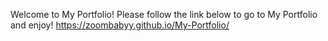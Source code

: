 Welcome to My Portfolio! Please follow the link below to go to My Portfolio and enjoy!
https://zoombabyy.github.io/My-Portfolio/
